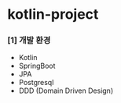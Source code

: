 # kotlin-project
  
### [1] 개발 환경 
- Kotlin
- SpringBoot
- JPA
- Postgresql
- DDD (Domain Driven Design)
